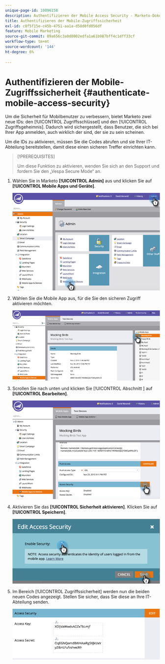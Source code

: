 ```yaml
---
unique-page-id: 10096158
description: Authentifizieren der Mobile Access Security - Marketo-Dokumente - Produktdokumentation
title: Authentifizieren der Mobile-Zugriffssicherheit
exl-id: c8f5f15e-c45b-4751-aa1a-d58d0fd056df
feature: Mobile Marketing
source-git-commit: 09a656c3a0d0002edfa1a61b987bff4c1dff33cf
workflow-type: tm+mt
source-wordcount: '144'
ht-degree: 6%

---
```


# Authentifizieren der Mobile-Zugriffssicherheit {#authenticate-mobile-access-security}

Um die Sicherheit für Mobilbenutzer zu verbessern, bietet Marketo zwei neue IDs: den [!UICONTROL Zugriffsschlüssel] und den [!UICONTROL Zugriffsgeheimnis]. Dadurch wird sichergestellt, dass Benutzer, die sich bei Ihrer App anmelden, auch wirklich der sind, der sie zu sein scheinen.

Um die IDs zu aktivieren, müssen Sie die Codes abrufen und sie Ihrer IT-Abteilung bereitstellen, damit diese einen sicheren Treffer einrichten kann.

>[!PREREQUISITES]
>
>Um diese Funktion zu aktivieren, wenden Sie sich an den Support und fordern Sie den „Vespa Secure Mode“ an.

1. Wählen Sie in Marketo **[!UICONTROL Admin]** aus und klicken Sie auf **[!UICONTROL Mobile Apps und Geräte]**.

   ![](assets/image2015-12-1-14-3a36-3a30.png)

1. Wählen Sie die Mobile App aus, für die Sie den sicheren Zugriff aktivieren möchten.

   ![](assets/image2015-12-2-10-3a18-3a6.png)

1. Scrollen Sie nach unten und klicken Sie [!UICONTROL  Abschnitt ] auf **[!UICONTROL Bearbeiten]**.

   ![](assets/image2015-12-1-14-3a41-3a37.png)

1. Aktivieren Sie das **[!UICONTROL Sicherheit aktivieren]**. Klicken Sie auf **[!UICONTROL Speichern]**.

   ![](assets/image2015-12-1-14-3a54-3a0.png)

1. Im Bereich [!UICONTROL Zugriffssicherheit] werden nun die beiden neuen Codes angezeigt. Stellen Sie sicher, dass Sie diese an Ihre IT-Abteilung senden.

   ![](assets/image2015-12-1-14-3a57-3a34.png)
